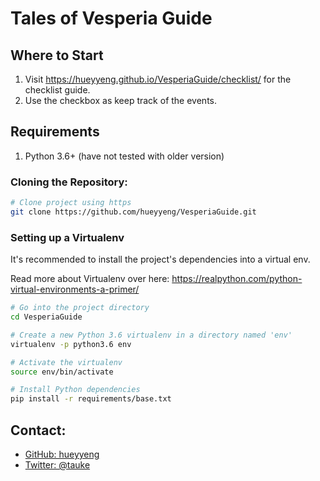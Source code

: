 # Tales of Vesperia Guide
## Where to Start

1. Visit https://hueyyeng.github.io/VesperiaGuide/checklist/ for the checklist guide.
2. Use the checkbox as keep track of the events.

## Requirements

1. Python 3.6+ (have not tested with older version)

### Cloning the Repository:
```bash
# Clone project using https
git clone https://github.com/hueyyeng/VesperiaGuide.git
```

### Setting up a Virtualenv

It's recommended to install the project's dependencies into a virtual env.

Read more about Virtualenv over here: https://realpython.com/python-virtual-environments-a-primer/
```bash
# Go into the project directory
cd VesperiaGuide

# Create a new Python 3.6 virtualenv in a directory named 'env'
virtualenv -p python3.6 env

# Activate the virtualenv
source env/bin/activate

# Install Python dependencies
pip install -r requirements/base.txt
```

## Contact:

- [GitHub: hueyyeng](https://github.com/hueyyeng)
- [Twitter: @tauke](https://twitter.com/tauke)